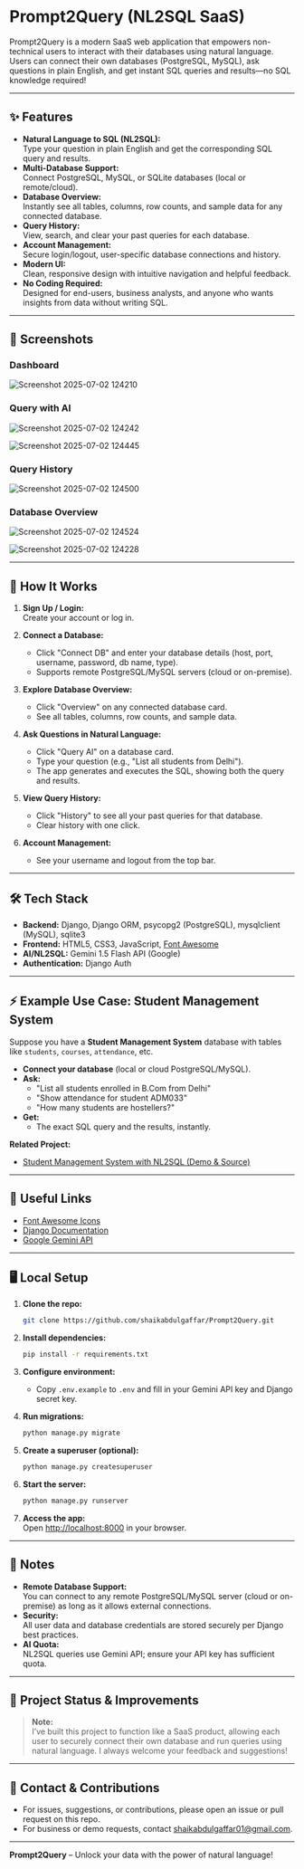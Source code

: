 # Prompt2Query (NL2SQL SaaS)

Prompt2Query is a modern SaaS web application that empowers non-technical users to interact with their databases using natural language. Users can connect their own databases (PostgreSQL, MySQL), ask questions in plain English, and get instant SQL queries and results—no SQL knowledge required!

---

## ✨ Features

- **Natural Language to SQL (NL2SQL):**  
  Type your question in plain English and get the corresponding SQL query and results.
- **Multi-Database Support:**  
  Connect PostgreSQL, MySQL, or SQLite databases (local or remote/cloud).
- **Database Overview:**  
  Instantly see all tables, columns, row counts, and sample data for any connected database.
- **Query History:**  
  View, search, and clear your past queries for each database.
- **Account Management:**  
  Secure login/logout, user-specific database connections and history.
- **Modern UI:**  
  Clean, responsive design with intuitive navigation and helpful feedback.
- **No Coding Required:**  
  Designed for end-users, business analysts, and anyone who wants insights from data without writing SQL.

---

## 📸 Screenshots

### Dashboard

![Screenshot 2025-07-02 124210](https://github.com/user-attachments/assets/47bafd59-d470-4247-97a7-a6c9ed8e374c)


### Query with AI

![Screenshot 2025-07-02 124242](https://github.com/user-attachments/assets/df47e630-05d2-439b-949d-15d69411f950)

![Screenshot 2025-07-02 124445](https://github.com/user-attachments/assets/62c22891-c5ea-441d-9c7e-f004ba2fb709)


### Query History

![Screenshot 2025-07-02 124500](https://github.com/user-attachments/assets/41b4ad3b-a90a-4a4d-8247-ead25b5dac09)

### Database Overview

![Screenshot 2025-07-02 124524](https://github.com/user-attachments/assets/55d18670-c585-4b6b-a1ad-734ea3ec3215)

![Screenshot 2025-07-02 124228](https://github.com/user-attachments/assets/de2fc526-ab24-4e38-8619-e4a9b1628c78)

---

## 🚀 How It Works

1. **Sign Up / Login:**  
   Create your account or log in.

2. **Connect a Database:**  
   - Click "Connect DB" and enter your database details (host, port, username, password, db name, type).
   - Supports remote PostgreSQL/MySQL servers (cloud or on-premise).

3. **Explore Database Overview:**  
   - Click "Overview" on any connected database card.
   - See all tables, columns, row counts, and sample data.

4. **Ask Questions in Natural Language:**  
   - Click "Query AI" on a database card.
   - Type your question (e.g., "List all students from Delhi").
   - The app generates and executes the SQL, showing both the query and results.

5. **View Query History:**  
   - Click "History" to see all your past queries for that database.
   - Clear history with one click.

6. **Account Management:**  
   - See your username and logout from the top bar.

---

## 🛠️ Tech Stack

- **Backend:** Django, Django ORM, psycopg2 (PostgreSQL), mysqlclient (MySQL), sqlite3
- **Frontend:** HTML5, CSS3, JavaScript, [Font Awesome](https://fontawesome.com/)
- **AI/NL2SQL:** Gemini 1.5 Flash API (Google)
- **Authentication:** Django Auth

---

## ⚡ Example Use Case: Student Management System

Suppose you have a **Student Management System** database with tables like `students`, `courses`, `attendance`, etc.

- **Connect your database** (local or cloud PostgreSQL/MySQL).
- **Ask:**  
  - "List all students enrolled in B.Com from Delhi"
  - "Show attendance for student ADM033"
  - "How many students are hostellers?"
- **Get:**  
  - The exact SQL query and the results, instantly.

**Related Project:**  
- [Student Management System with NL2SQL (Demo & Source)](https://github.com/shaikabdulgaffar/SMS-NL2SQL)

---

## 🔗 Useful Links

- [Font Awesome Icons](https://fontawesome.com/)
- [Django Documentation](https://docs.djangoproject.com/)
- [Google Gemini API](https://ai.google.dev/gemini-api/docs)
---

## 🖥️ Local Setup

1. **Clone the repo:**
   ```bash
   git clone https://github.com/shaikabdulgaffar/Prompt2Query.git
   ```

2. **Install dependencies:**
   ```bash
   pip install -r requirements.txt
   ```

3. **Configure environment:**
   - Copy `.env.example` to `.env` and fill in your Gemini API key and Django secret key.

4. **Run migrations:**
   ```bash
   python manage.py migrate
   ```

5. **Create a superuser (optional):**
   ```bash
   python manage.py createsuperuser
   ```

6. **Start the server:**
   ```bash
   python manage.py runserver
   ```

7. **Access the app:**  
   Open [http://localhost:8000](http://localhost:8000) in your browser.

---

## 📝 Notes

- **Remote Database Support:**  
  You can connect to any remote PostgreSQL/MySQL server (cloud or on-premise) as long as it allows external connections.
- **Security:**  
  All user data and database credentials are stored securely per Django best practices.
- **AI Quota:**  
  NL2SQL queries use Gemini API; ensure your API key has sufficient quota.

---

## 🚧 Project Status & Improvements

> **Note:**  
> I’ve built this project to function like a SaaS product, allowing each user to securely connect their own database and run queries using natural language.
> I always welcome your feedback and suggestions!

---

## 📧 Contact & Contributions

- For issues, suggestions, or contributions, please open an issue or pull request on this repo.
- For business or demo requests, contact [shaikabdulgaffar01@gmail.com](mailto:shaikabdulgaffar01@gmail.com).

---

**Prompt2Query** – Unlock your data with the power of natural language!
